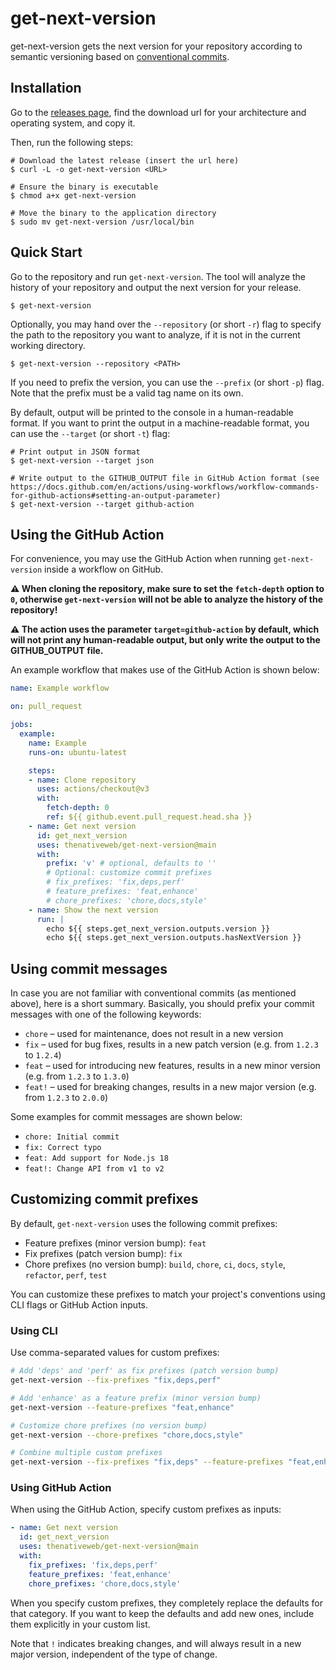 # get-next-version

get-next-version gets the next version for your repository according to semantic versioning based on [conventional commits](https://www.conventionalcommits.org/en/v1.0.0/#specification).

## Installation

Go to the [releases page](https://github.com/thenativeweb/get-next-version/releases), find the download url for your architecture and operating system, and copy it.

Then, run the following steps:

```shell
# Download the latest release (insert the url here)
$ curl -L -o get-next-version <URL>

# Ensure the binary is executable
$ chmod a+x get-next-version

# Move the binary to the application directory
$ sudo mv get-next-version /usr/local/bin
```

## Quick Start

Go to the repository and run `get-next-version`. The tool will analyze the history of your repository and output the next version for your release.

```shell
$ get-next-version
```

Optionally, you may hand over the `--repository` (or short `-r`) flag to specify the path to the repository you want to analyze, if it is not in the current working directory.

```shell
$ get-next-version --repository <PATH>
```

If you need to prefix the version, you can use the `--prefix` (or short `-p`) flag. Note that the prefix must be a valid tag name on its own.

By default, output will be printed to the console in a human-readable format. If you want to print the output in a machine-readable format, you can use the `--target` (or short `-t`) flag:

```shell
# Print output in JSON format
$ get-next-version --target json

# Write output to the GITHUB_OUTPUT file in GitHub Action format (see https://docs.github.com/en/actions/using-workflows/workflow-commands-for-github-actions#setting-an-output-parameter)
$ get-next-version --target github-action
```

## Using the GitHub Action

For convenience, you may use the GitHub Action when running `get-next-version` inside a workflow on GitHub.

**⚠️ When cloning the repository, make sure to set the `fetch-depth` option to `0`, otherwise `get-next-version` will not be able to analyze the history of the repository!**

**⚠️ The action uses the parameter `target=github-action` by default, which will not print any human-readable output, but only write the output to the GITHUB_OUTPUT file.**

An example workflow that makes use of the GitHub Action is shown below:

```yaml
name: Example workflow

on: pull_request

jobs:
  example:
    name: Example
    runs-on: ubuntu-latest

    steps:
    - name: Clone repository
      uses: actions/checkout@v3
      with:
        fetch-depth: 0
        ref: ${{ github.event.pull_request.head.sha }}
    - name: Get next version
      id: get_next_version
      uses: thenativeweb/get-next-version@main
      with:
        prefix: 'v' # optional, defaults to ''
        # Optional: customize commit prefixes
        # fix_prefixes: 'fix,deps,perf'
        # feature_prefixes: 'feat,enhance'  
        # chore_prefixes: 'chore,docs,style'
    - name: Show the next version
      run: |
        echo ${{ steps.get_next_version.outputs.version }}
        echo ${{ steps.get_next_version.outputs.hasNextVersion }}
```

## Using commit messages

In case you are not familiar with conventional commits (as mentioned above), here is a short summary. Basically, you should prefix your commit messages with one of the following keywords:

- `chore` – used for maintenance, does not result in a new version
- `fix` – used for bug fixes, results in a new patch version (e.g. from `1.2.3` to `1.2.4`)
- `feat` – used for introducing new features, results in a new minor version (e.g. from `1.2.3` to `1.3.0`)
- `feat!` – used for breaking changes, results in a new major version (e.g. from `1.2.3` to `2.0.0`)

Some examples for commit messages are shown below:

- `chore: Initial commit`
- `fix: Correct typo`
- `feat: Add support for Node.js 18`
- `feat!: Change API from v1 to v2`

## Customizing commit prefixes

By default, `get-next-version` uses the following commit prefixes:

- Feature prefixes (minor version bump): `feat`
- Fix prefixes (patch version bump): `fix`
- Chore prefixes (no version bump): `build`, `chore`, `ci`, `docs`, `style`, `refactor`, `perf`, `test`

You can customize these prefixes to match your project's conventions using CLI flags or GitHub Action inputs.

### Using CLI

Use comma-separated values for custom prefixes:

```sh
# Add 'deps' and 'perf' as fix prefixes (patch version bump)
get-next-version --fix-prefixes "fix,deps,perf"

# Add 'enhance' as a feature prefix (minor version bump)  
get-next-version --feature-prefixes "feat,enhance"

# Customize chore prefixes (no version bump)
get-next-version --chore-prefixes "chore,docs,style"

# Combine multiple custom prefixes
get-next-version --fix-prefixes "fix,deps" --feature-prefixes "feat,enhance"
```

### Using GitHub Action

When using the GitHub Action, specify custom prefixes as inputs:

```yaml
- name: Get next version
  id: get_next_version
  uses: thenativeweb/get-next-version@main
  with:
    fix_prefixes: 'fix,deps,perf'
    feature_prefixes: 'feat,enhance'
    chore_prefixes: 'chore,docs,style'
```

When you specify custom prefixes, they completely replace the defaults for that category. If you want to keep the defaults and add new ones, include them explicitly in your custom list.

Note that `!` indicates breaking changes, and will always result in a new major version, independent of the type of change.
